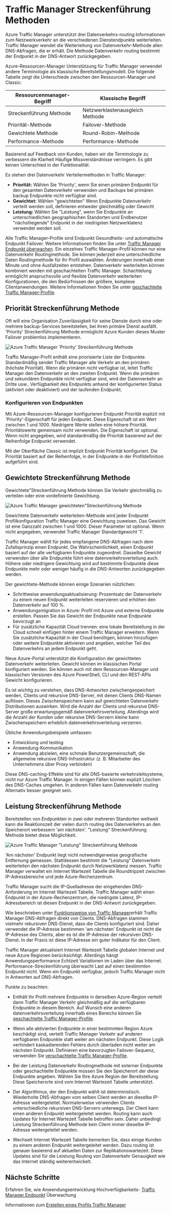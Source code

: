 <properties
    pageTitle="Traffic Manager - Datenverkehr Verteilermethoden | Microsoft Azure"
    description="Dieser Artikel hilft Ihnen die verschiedenen Verteilermethoden verwendet von Traffic Manager zu verstehen"
    services="traffic-manager"
    documentationCenter=""
    authors="sdwheeler"
    manager="carmonm"
    editor=""
/>
<tags
    ms.service="traffic-manager"
    ms.devlang="na"
    ms.topic="article"
    ms.tgt_pltfrm="na"
    ms.workload="infrastructure-services"
    ms.date="10/11/2016"
    ms.author="sewhee"
/>

# <a name="traffic-manager-traffic-routing-methods"></a>Traffic Manager Streckenführung Methoden

Azure Traffic Manager unterstützt drei Datenverkehrs-routing Informationen zum Netzwerkverkehr an die verschiedenen Dienstendpunkte weiterleiten. Traffic Manager wendet die Weiterleitung von Datenverkehr-Methode allen DNS-Abfragen, die er erhält. Die Methode Datenverkehr routing bestimmt der Endpunkt in der DNS-Antwort zurückgegeben.

Azure-Ressourcen-Manager Unterstützung für Traffic Manager verwendet andere Terminologie als klassische Bereitstellungsmodell. Die folgende Tabelle zeigt die Unterschiede zwischen den Ressourcen-Manager und Classic:

| Ressourcenmanager-Begriff | Klassische Begriff |
|-----------------------|--------------|
| Streckenführung Methode | Netzwerklastenausgleich Methode |
| Priorität-Methode | Failover-Methode |
| Gewichtete Methode | Round-Robin-Methode |
| Performance-Methode | Performance-Methode |

Basierend auf Feedback von Kunden, haben wir die Terminologie zu verbessern die Klarheit Häufige Missverständnisse verringern. Es gibt keinen Unterschied in der Funktionalität.

Es stehen drei Datenverkehr Verteilermethoden in Traffic Manager:

- **Priorität:** Wählen Sie 'Priority', wenn Sie einen primären Endpunkt für den gesamten Datenverkehr verwenden und Backups bei primären backup Endpunkte nicht verfügbar sind.
- **Gewichtet:** Wählen "gewichteten" Wenn Endpunkte Datenverkehr verteilt werden soll, definieren entweder gleichmäßig oder Gewicht
- **Leistung:** Wählen Sie "Leistung", wenn Sie Endpunkte an unterschiedlichen geographischen Standorten und Endbenutzer "nächstliegende" Endpunkt in der niedrigsten Netzwerklatenz verwendet werden soll.

Alle Traffic Manager-Profile sind Endpunkt Gesundheits- und automatische Endpunkt Failover. Weitere Informationen finden Sie unter [Traffic Manager Endpunkt überwachen](traffic-manager-monitoring.md). Ein einzelnes Traffic Manager-Profil können nur eine Datenverkehr Routingmethode. Sie können jederzeit eine unterschiedliche Daten Routingmethode für Ihr Profil auswählen. Änderungen innerhalb einer Minute und ohne Ausfallzeiten entstehen. Datenverkehr weiterleiten können kombiniert werden mit geschachtelten Traffic Manager. Schachtelung ermöglicht anspruchsvolle und flexible Datenverkehr weiterleiten Konfigurationen, die den Bedürfnissen der größere, komplexe Clientanwendungen. Weitere Informationen finden Sie unter [geschachtelte Traffic Manager-Profile](traffic-manager-nested-profiles.md).

## <a name="priority-traffic-routing-method"></a>Priorität Streckenführung Methode

Oft will eine Organisation Zuverlässigkeit für seine Dienste durch eine oder mehrere backup-Services bereitstellen, bei ihren primäre Dienst ausfällt. 'Priority' Streckenführung Methode ermöglicht Azure Kunden dieses Muster Failover problemlos implementieren.

![Azure Traffic Manager 'Priority' Streckenführung Methode][1]

Traffic Manager-Profil enthält eine priorisierte Liste der Endpunkte. Standardmäßig sendet Traffic Manager alle Verkehr an den primären (höchste Priorität). Wenn die primären nicht verfügbar ist, leitet Traffic Manager den Datenverkehr an den zweiten Endpunkt. Wenn die primären und sekundären Endpunkte nicht verfügbar sind, wird der Datenverkehr an Dritte usw.. Verfügbarkeit des Endpunkts anhand der konfigurierten Status (aktiviert oder deaktiviert) und der laufenden Endpunkt.

### <a name="configuring-endpoints"></a>Konfigurieren von Endpunkten

Mit Azure-Ressourcen-Manager konfigurieren Endpunkt Priorität explizit mit 'Priority'-Eigenschaft für jeden Endpunkt. Diese Eigenschaft ist ein Wert zwischen 1 und 1000. Niedrigere Werte stellen eine höhere Priorität. Prioritätswerte gemeinsam nicht verwenden. Die Eigenschaft ist optional. Wenn nicht angegeben, wird standardmäßig die Priorität basierend auf der Reihenfolge Endpunkt verwendet.

Mit der Oberfläche Classic ist implizit Endpunkt Priorität konfiguriert. Die Priorität basiert auf der Reihenfolge, in der Endpunkte in der Profildefinition aufgeführt sind.

## <a name="weighted-traffic-routing-method"></a>Gewichtete Streckenführung Methode

Gewichtete"Streckenführung Methode können Sie Verkehr gleichmäßig zu verteilen oder eine vordefinierte Gewichtung.

![Azure Traffic Manager gewichteten"Streckenführung Methode][2]

Gewichtete Datenverkehr weiterleiten-Methode wird jeder Endpunkt Profilkonfiguration Traffic Manager eine Gewichtung zuweisen. Das Gewicht ist eine Ganzzahl zwischen 1 und 1000. Dieser Parameter ist optional. Wenn nicht angegeben, verwendet Traffic Manager Standardgewicht '1'.

Traffic Manager wählt für jedes empfangene DNS-Abfragen nach dem Zufallsprinzip einen Endpunkt. Die Wahrscheinlichkeit, einen Endpunkt basiert auf der alle verfügbaren Endpunkte zugeordnet. Dasselbe Gewicht verwenden über alle Endpunkte führt eine datenverkehrsverteilung auch. Höhere oder niedrigere Gewichtung wird auf bestimmte Endpunkte diese Endpunkte mehr oder weniger häufig in die DNS-Antworten zurückgegeben werden.

Der gewichtete-Methode können einige Szenarien nützlichen:

- Schrittweise anwendungsaktualisierung: Prozentsatz der Datenverkehr zu einem neuen Endpunkt weiterleiten reservieren und erhöhen den Datenverkehr auf 100 %.
- Anwendungsmigration in Azure: Profil mit Azure und externe Endpunkte erstellen. Passen Sie das Gewicht der Endpunkte neue Endpunkte bevorzugt an
- Für zusätzliche Kapazität Cloud trennen: eine lokale Bereitstellung in der Cloud schnell einfügen hinter einem Traffic Manager erweitern. Wenn Sie zusätzliche Kapazität in der Cloud benötigen, können hinzufügen oder weitere Endpunkte aktivieren und angeben, welcher Teil des Datenverkehrs an jedem Endpunkt geht.

Neue Azure-Portal unterstützt die Konfiguration der gewichteten Datenverkehr weiterleiten. Gewicht können im klassischen Portal konfiguriert werden. Sie können auch mit dem Ressourcen-Manager und klassischen Versionen des Azure PowerShell, CLI und den REST-APIs Gewicht konfigurieren.

Es ist wichtig zu verstehen, dass DNS-Antworten zwischengespeichert werden, Clients und rekursive DNS-Server, mit denen Clients DNS-Namen auflösen. Dieses Zwischenspeichern kann auf gewichteten Datenverkehr Distributionen auswirken. Wird die Anzahl der Clients und rekursive DNS-Server große erwartungsgemäß datenverkehrsverteilung. Allerdings wird die Anzahl der Kunden oder rekursive DNS-Servern kleine kann Zwischenspeichern erheblich datenverkehrsverteilung verzerren.

Übliche Anwendungsbeispiele umfassen:

- Entwicklung und testing
- Anwendung-Kommunikation
- Anwendung abzielen, eine schmale Benutzergemeinschaft, die allgemeine rekursive DNS-Infrastruktur (z. B. Mitarbeiter des Unternehmens über Proxy verbinden)

Diese DNS-caching-Effekte sind für alle DNS-basierte verkehrsleitsysteme, nicht nur Azure Traffic Manager. In einigen Fällen können explizit Löschen des DNS-Caches umgehen. In anderen Fällen kann Datenverkehr routing Alternativ besser geeignet sein.

## <a name="performance-traffic-routing-method"></a>Leistung Streckenführung Methode

Bereitstellen von Endpunkten in zwei oder mehreren Standorten weltweit kann die Reaktionszeit der vielen durch routing des Datenverkehrs an den Speicherort verbessern 'am nächsten'. "Leistung" Streckenführung Methode bietet diese Möglichkeit.

![Azure Traffic Manager "Leistung" Streckenführung Methode][3]

'Am nächsten' Endpunkt liegt nicht notwendigerweise geografische Entfernung gemessen. Stattdessen bestimmt die "Leistung" Datenverkehr weiterleiten den nächsten Endpunkt durch Netzwerklatenz messen. Traffic Manager verwaltet ein Internet Wartezeit Tabelle die Roundtripzeit zwischen IP-Adressbereiche und jede Azure-Rechenzentrum.

Traffic Manager sucht die IP-Quelladresse der eingehenden DNS-Anforderung im Internet Wartezeit Tabelle. Traffic Manager wählt einen Endpunkt in der Azure-Rechenzentrum, die niedrigste Latenz, IP-Adressbereich ist diesen Endpunkt in der DNS-Antwort zurückgegeben.

Wie beschrieben unter [Funktionsweise von Traffic Manager](traffic-manager-how-traffic-manager-works.md)erhält Traffic Manager DNS-Abfragen direkt von Clients. DNS-Abfragen stammen vielmehr rekursiven DNS-Dienst, dass die Clients konfiguriert sind. Daher verwendet die IP-Adresse bestimmen 'am nächsten' Endpunkt ist nicht die IP-Adresse des Clients, aber es ist die IP-Adresse der rekursiven DNS-Dienst. In der Praxis ist diese IP-Adresse ein guter Indikator für den Client.

Traffic Manager aktualisiert Internet Wartezeit Tabelle globalen Internet und neue Azure Regionen berücksichtigt. Allerdings hängt Anwendungsperformance Echtzeit Variationen im Laden über das Internet. Performance-Streckenführung überwacht Last auf einen bestimmten Endpunkt nicht. Wenn ein Endpunkt verfügbar, jedoch Traffic Manager nicht in Antworten auf DNS-Abfragen.

Punkte zu beachten:

- Enthält Ihr Profil mehrere Endpunkte in derselben Azure-Region verteilt dann Traffic Manager Verkehr gleichmäßig auf die verfügbaren Endpunkte in diesem Bereich. Auf Wunsch eine anderen datenverkehrsverteilung innerhalb eines Bereichs können Sie [geschachtelte Traffic Manager-Profile](traffic-manager-nested-profiles.md).

- Wenn alle aktivierten Endpunkte in einer bestimmten Region Azure beschädigt sind, verteilt Traffic Manager Verkehr auf anderen verfügbaren Endpunkte statt weiter am nächsten Endpunkt. Diese Logik verhindert kaskadierenden Fehlers durch überladen nicht weiter am nächsten Endpunkt. Definieren eine bevorzugten Failover-Sequenz, verwenden Sie [verschachtelte Traffic Manager-Profile](traffic-manager-nested-profiles.md).

- Bei der Leistung Datenverkehr Routingmethode mit externer Endpunkte oder geschachtelte Endpunkte müssen Sie den Speicherort der diese Endpunkte angeben. Wählen Sie Ihre Azure Region der Bereitstellung. Diese Speicherorte sind vom Internet Wartezeit Tabelle unterstützt.

- Der Algorithmus, der den Endpunkt wählt ist deterministisch. Wiederholte DNS-Abfragen vom selben Client werden an dieselbe IP-Adresse weitergeleitet. Normalerweise verwenden Clients unterschiedliche rekursiven DNS-Servern unterwegs. Der Client kann einen anderen Endpunkt weitergeleitet werden. Routing kann auch Updates für Internet Wartezeit Tabelle betroffen sein. Daher unbedingt Leistung Streckenführung Methode kein Client immer dieselbe IP-Adresse weitergeleitet werden.

- Wechselt Internet Wartezeit Tabelle bemerken Sie, dass einige Kunden zu einem anderen Endpunkt weitergeleitet werden. Dazu routing ist genauer basierend auf aktuellen Daten zur Replikationswartezeit. Diese Updates sind für die Leistung Routing von Datenverkehr Genauigkeit wie das Internet ständig weiterentwickelt.

## <a name="next-steps"></a>Nächste Schritte

Erfahren Sie, wie Anwendungsentwicklung Hochverfügbarkeits- [Traffic Manager Endpunkt](traffic-manager-monitoring.md) Überwachung

Informationen zum [Erstellen eines Profils Traffic Manager](traffic-manager-manage-profiles.md)

<!--Image references-->
[1]: ./media/traffic-manager-routing-methods/priority.png
[2]: ./media/traffic-manager-routing-methods/weighted.png
[3]: ./media/traffic-manager-routing-methods/performance.png
